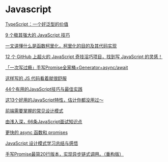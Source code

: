 # Javascript 

[TypeScript：一个好泛型的价值](https://mp.weixin.qq.com/s/WE8cJlfv9t__vddufKI2mw)

[9 个极其强大的 JavaScript 技巧](https://mp.weixin.qq.com/s/dpqkUxQZEAC8Zaa8YO58XQ)

[一文讲懂什么是函数柯里化，柯里化的目的及其代码实现](https://mp.weixin.qq.com/s/2nW4gOLrZ9oI-jvfDk3Dig)

[12 个 GitHub 上超火的 JavaScript 奇技淫巧项目，找到写 JavaScript 的灵感！](https://mp.weixin.qq.com/s/N0XFx4vUbw2YdAuw7TBDkA)

[「一次写过瘾」手写Promise全家桶+Generator+async/await](https://mp.weixin.qq.com/s/1VqhYUKIsUXGtJZOXksX4A)

[这样写的 JS 代码看着就很舒服](https://mp.weixin.qq.com/s?__biz=MzUxNzk1MjQ0Ng==&mid=2247489288&idx=1&sn=25beef871caecb8cccf07bf013b669f9&chksm=f99111d9cee698cf68c674bafb25ad0cb46886abf79f66e737a2bf7a0cd659ef89141409361e&scene=126&sessionid=1608265791&key=b32b778d3cd3c42649cb8312cf7df787463c43f2556c026dfa8b51f1ee748b1e835f106ce177003390a56624adedb9f009532be30a45bf25887af92de673548fa6af4d3d146ed59b8f2d2b6d2e73e4efc62cc62889b44b111b1ab475ed6c407a4603e077bee29942e9802c651139106fa34c144de764a6fb77fea6d0779d88b1&ascene=1&uin=Mzc2MjkyMjk0MQ%3D%3D&devicetype=Windows+10+x64&version=6300002f&lang=zh_CN&exportkey=A5YYlYwTFgcdgAKQJAs8a0E%3D&pass_ticket=DwgVNSSUlPdP0Oz%2FhiWdUHhMDl%2Fbr1k%2BKUVWM5PaLxPRpZq47fp88jOXm5t8m7mm&wx_header=0)

[44个有用的JavaScript技巧与最佳实践](https://mp.weixin.qq.com/s?__biz=Mzg2NDAzMjE5NQ==&mid=2247487442&idx=2&sn=f8d75b9f08206c604745d4758270ad6c&chksm=ce6ecb7ef91942686272bb59c10fc3b0662d86b3f348d45a5e4688088031ce1f5f9e8d5f5cc9&scene=126&sessionid=1608191664&key=e5a6f4840bcd614c4c527a3dc64234c05b0fadf8db155f7ea84a2adef648ec068374317adc6d79531c962f2e50133c45457edb9a711056898e0d5d9f3a9c9e97612c8562e950b73149b2a01db3baa5d006a5c4dd671d4e6d73858d9a8ebbfd90219588066ac60b230769673d80844f2292560254520c074097e298661f5a90b4&ascene=1&uin=Mzc2MjkyMjk0MQ%3D%3D&devicetype=Windows+10+x64&version=62090529&lang=zh_CN&exportkey=A3MRfQI29425y3dXFntiNcc%3D&pass_ticket=sU5YMpGD3HAtizhOOKwhBidWxja5%2FiXWfFY8%2FxXhyFFjWwFHbCOMrAyC2wluKMlW&wx_header=0)

[这13个好用的JavaScript特性，估计你都没用过～](https://mp.weixin.qq.com/s?__biz=MzIwNTc4OTU2NA==&mid=2247487123&idx=1&sn=ceb0f9e1dd93b4089570d2c388e8a666&chksm=972ace80a05d4796f777bd1222531a90f586f6b225d1b04550a2cd84a2222ecb0d7f49b6f971&mpshare=1&scene=24&srcid=1202wMfdjnlV8X4j0Z1NEuGt&sharer_sharetime=1606873693309&sharer_shareid=18af4598a510ab1911de864d55f65d3a&key=b32b778d3cd3c42665b308d8515a633ea6bfecaebcb9845d94db09307c38eeb2c2159e083e13f90abc2ec18e60d150d1b57c9dbb69dd578cfcb40ce5b76a06fffe553fb67a673878db0112387aa52ea4ba3cda3c9c2b4443487aa9bade99c903a7d00a57e82541f5548f68490b9af742d096599ed3bedc4dc652e78ece027480&ascene=14&uin=Mzc2MjkyMjk0MQ%3D%3D&devicetype=Windows+10+x64&version=62090529&lang=zh_CN&exportkey=A9bKf%2BluJAZEkHjB0522kKs%3D&pass_ticket=sU5YMpGD3HAtizhOOKwhBidWxja5%2FiXWfFY8%2FxXhyFFjWwFHbCOMrAyC2wluKMlW&wx_header=0)

[前端需要掌握的常见设计模式](https://mp.weixin.qq.com/s?__biz=Mzg5ODA5NTM1Mw==&mid=2247490330&idx=1&sn=921ac87a081173ede77e84d4e5a48f69&chksm=c0669a8cf711139a321324467f49f357b71a0f46dd4df08570878140007553c62d7792ceb910&mpshare=1&scene=24&srcid=1014l1B9f1cOHvsXIzbCnbZt&sharer_sharetime=1602642035692&sharer_shareid=18af4598a510ab1911de864d55f65d3a&key=e5a6f4840bcd614cfb5cfa4397f02fac1a0bbc887243a9f21a896fe73b3f71ef893ea0d23e8c5c1f1a388b7e2dce9b1346d9c5e1b64480ef28f599d9299027fc83a0da4029eac710eccaa6a640e468bb9d71af861dd945017931b7d025a1ee2c303a8b723e07303a0a0b3ff4bcf1983efe1ae0eaabf9dce23371e9154caba44a&ascene=14&uin=Mzc2MjkyMjk0MQ%3D%3D&devicetype=Windows+10+x64&version=62090529&lang=zh_CN&exportkey=A6IPTnmm9HCali6R9rT1KAM%3D&pass_ticket=sU5YMpGD3HAtizhOOKwhBidWxja5%2FiXWfFY8%2FxXhyFFjWwFHbCOMrAyC2wluKMlW&wx_header=0)

[由浅入深，66条JavaScript面试知识点](https://mp.weixin.qq.com/s?__biz=MzA4Nzg0MDM5Nw==&mid=2247487306&idx=2&sn=0fa63c5a97e88c3b6c2fcb14c23f9982&chksm=90320ca8a74585be1a6bf677b49cab5f682988545371a75fa839631a9dc1e28e23385c1200f3&mpshare=1&scene=24&srcid=1007h75EGFfHNX4q35f0yNlk&sharer_sharetime=1602037503140&sharer_shareid=18af4598a510ab1911de864d55f65d3a&key=b32b778d3cd3c4264d8811702d42d79b241b314804f24e15e8a82a297c062499b4b465737e2d23d94f97b41eb9121ff835ab35e74a3c281fb0290bf5fec18b80fbabd42b803b2da68cb2ed0d2247e5a0672ebcb99e91498bb69a3fddad09739a8f168235c46f5350098a0fd8fbb27a9ee9eb54c4aa5dfd93e317df5a51c68b84&ascene=14&uin=Mzc2MjkyMjk0MQ%3D%3D&devicetype=Windows+10+x64&version=62090529&lang=zh_CN&exportkey=Az6hXU%2FPPL5ojoPztxKi1dY%3D&pass_ticket=sU5YMpGD3HAtizhOOKwhBidWxja5%2FiXWfFY8%2FxXhyFFjWwFHbCOMrAyC2wluKMlW&wx_header=0)

[更快的 async 函数和 promises](https://mp.weixin.qq.com/s?__biz=MzUzNjk5MTE1OQ==&mid=2247488356&idx=1&sn=2f17461b11dcf6a8365a2488d7e25945&chksm=faec97bccd9b1eaa108a03c3bfde45944a3b6b766154bc1f2b67706decfbcc7300b03eb54d46&mpshare=1&scene=24&srcid=0928mjuiptjqUQoNNhtT6hYH&sharer_sharetime=1601255835129&sharer_shareid=18af4598a510ab1911de864d55f65d3a&key=fac416e293c6ddd10742955f0f7518946cc0ac67520bf1bfa33c49fea9e76371d49ddd2727680d883a4cfa9b1073e61e37e23f34a59fdad78db1c30c61771e4fee5e3d81565d9545a60860d7fde901035266a8ff6970bd59e4da9ffdcdb05f773ee71954bcaa4c1a4afdfcdeeaf34930f0058b047c03e6ed1a06a0063e7e6be9&ascene=14&uin=Mzc2MjkyMjk0MQ%3D%3D&devicetype=Windows+10+x64&version=62090529&lang=zh_CN&exportkey=A0gqmEyYMRTuGJfSZWZJQG8%3D&pass_ticket=sU5YMpGD3HAtizhOOKwhBidWxja5%2FiXWfFY8%2FxXhyFFjWwFHbCOMrAyC2wluKMlW&wx_header=0)

[JavaScript 设计模式学习总结与感悟](https://mp.weixin.qq.com/s/eiGqmTIMWtGVLtskKUHF3g)

[手写Promise最简20行版本，实现异步链式调用。（重构版）](https://mp.weixin.qq.com/s/ek41c2qoWg7WCCNyVvd2eA)